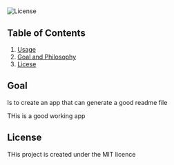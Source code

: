 
# 

![License](https://img.shields.io/badge/License-MIT-blue)



## Table of Contents

1.  [Usage](#usage)
2.  [Goal and Philosophy](#goal)
3.  [Licese](#license)


## Goal
Is to create an app that can generate a good readme file

THis is a good working app



## License
THis project is created under the MIT licence
    
